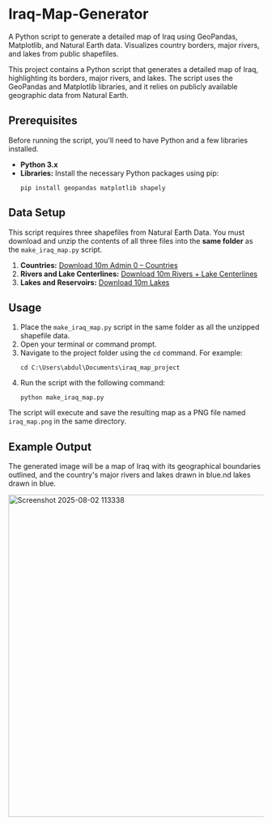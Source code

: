 # Iraq-Map-Generator
A Python script to generate a detailed map of Iraq using GeoPandas, Matplotlib, and Natural Earth data. Visualizes country borders, major rivers, and lakes from public shapefiles.

This project contains a Python script that generates a detailed map of Iraq, highlighting its borders, major rivers, and lakes. The script uses the GeoPandas and Matplotlib libraries, and it relies on publicly available geographic data from Natural Earth.

## Prerequisites

Before running the script, you'll need to have Python and a few libraries installed.

* **Python 3.x**
* **Libraries:** Install the necessary Python packages using pip:
    ```
    pip install geopandas matplotlib shapely
    ```

## Data Setup

This script requires three shapefiles from Natural Earth Data. You must download and unzip the contents of all three files into the **same folder** as the `make_iraq_map.py` script.

1.  **Countries:** [Download 10m Admin 0 – Countries](https://www.naturalearthdata.com/downloads/10m-cultural-vectors/10m-admin-0-countries/)
2.  **Rivers and Lake Centerlines:** [Download 10m Rivers + Lake Centerlines](https://www.naturalearthdata.com/downloads/10m-physical-vectors/10m-rivers-lake-centerlines/)
3.  **Lakes and Reservoirs:** [Download 10m Lakes](https://www.naturalearthdata.com/downloads/10m-physical-vectors/10m-lakes/)

## Usage

1.  Place the `make_iraq_map.py` script in the same folder as all the unzipped shapefile data.
2.  Open your terminal or command prompt.
3.  Navigate to the project folder using the `cd` command. For example:
    ```
    cd C:\Users\abdul\Documents\iraq_map_project
    ```
4.  Run the script with the following command:
    ```
    python make_iraq_map.py
    ```

The script will execute and save the resulting map as a PNG file named `iraq_map.png` in the same directory.

## Example Output

The generated image will be a map of Iraq with its geographical boundaries outlined, and the country's major rivers and lakes drawn in blue.nd lakes drawn in blue.

<img width="637" height="637" alt="Screenshot 2025-08-02 113338" src="https://github.com/user-attachments/assets/740a1617-8691-4880-ad03-74b61b57fa5b" />

